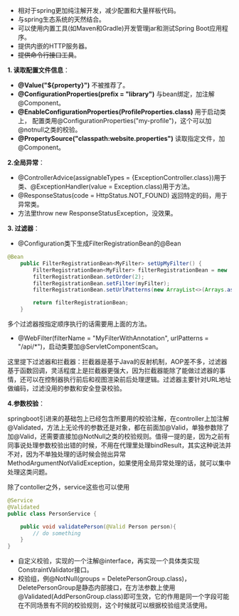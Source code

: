 * 相对于spring更加纯注解开发，减少配置和大量样板代码。
* 与spring生态系统的天然结合。
* 可以使用内置工具(如Maven和Gradle)开发管理jar和测试Spring Boot应用程序。
* 提供内嵌的HTTP服务器。
* ~~提供命令行接口工具~~。

**1. 读取配置文件信息**：

* **@Value("${property}")**  不被推荐了。
* **@ConfigurationProperties(prefix = "library")** 与bean绑定，加注解@Component。
* **@EnableConfigurationProperties(ProfileProperties.class)** 用于启动类上， 配置类用@ConfigurationProperties("my-profile")，这个可以加@notnull之类的校验。
* **@PropertySource("classpath:website.properties")** 读取指定文件，加@Component。

**2.全局异常**：

* @ControllerAdvice(assignableTypes = {ExceptionController.class})用于类、@ExceptionHandler(value = Exception.class)用于方法。
* @ResponseStatus(code = HttpStatus.NOT_FOUND) 返回特定的码，用于异常类。
* 方法里throw new ResponseStatusException，没效果。

**3. 过滤器**：

* @Configuration类下生成FilterRegistrationBean<MyFilter>的@Bean

```java
@Bean
    public FilterRegistrationBean<MyFilter> setUpMyFilter() {
        FilterRegistrationBean<MyFilter> filterRegistrationBean = new                FilterRegistrationBean<>();
        filterRegistrationBean.setOrder(2);
        filterRegistrationBean.setFilter(myFilter);
        filterRegistrationBean.setUrlPatterns(new ArrayList<>(Arrays.asList("/api/*")));

        return filterRegistrationBean;
    }
```

多个过滤器按指定顺序执行的话需要用上面的方法。

* @WebFilter(filterName = "MyFilterWithAnnotation", urlPatterns = "/api/*")，启动类要加@ServletComponentScan。

这里提下过滤器和拦截器：拦截器是基于Java的反射机制，AOP差不多，过滤器基于函数回调，灵活程度上是拦截器更强大，因为拦截器能除了能做过滤器的事情，还可以在控制器执行前后和视图渲染前后处理逻辑。过滤器主要针对URL地址做编码，过滤没用的参数和安全登录校验。

**4.参数校验**：

springboot引进来的基础包上已经包含所要用的校验注解，在controller上加注解@Validated，方法上无论传的参数还是对象，都在前面加@Valid，单独参数除了加@Valid，还需要直接加@NotNull之类的校验规则。值得一提的是，因为之前有同事说处理参数校验出错的时候，不用在代理里处理bindResult，其实这种说法并不对，因为不单独处理的话时候会抛出异常MethodArgumentNotValidException，如果使用全局异常处理的话，就可以集中处理这类问题。

除了contoller之外，service这些也可以使用

```java
@Service
@Validated
public class PersonService {

    public void validatePerson(@Valid Person person){
        // do something
    }
}
```

* 自定义校验，实现的一个注解@interface，再实现一个具体类实现ConstraintValidator接口。
* 校验组，例@NotNull(groups = DeletePersonGroup.class)，DeletePersonGroup是静态内部接口，在方法参数上使用@Validated(AddPersonGroup.class)即可生效，它的作用是同一个字段可能在不同场景有不同的校验规则，这个时候就可以根据校验组灵活使用。